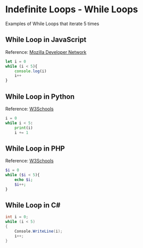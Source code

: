 # Indefinite Loops - While Loops

Examples of While Loops that iterate 5 times

## While Loop in JavaScript

Reference: [Mozilla Developer Network](https://developer.mozilla.org/en-US/docs/Web/JavaScript/Reference/Statements/while)

```javascript
let i = 0
while (i < 5){
    console.log(i)
    i++
}
```

## While Loop in Python

Reference: [W3Schools](https://www.w3schools.com/python/python_while_loops.asp)

```python
i = 0
while i < 5:
    print(i)
    i += 1
```

## While Loop in PHP

Reference: [W3Schools](https://www.w3schools.com/php/php_looping_while.asp)

```php
$i = 0
while ($i < 5){
    echo $i;
    $i++;
}
```

## While Loop in C\#

``` C#
int i = 0;
while (i < 5) 
{
    Console.WriteLine(i);
    i++;
}
```
